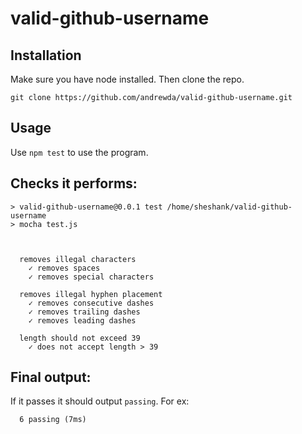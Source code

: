 # valid-github-username

## Installation
Make sure you have node installed. Then clone the repo.

    git clone https://github.com/andrewda/valid-github-username.git
    
## Usage
Use `npm test` to use the program.
    
## Checks it performs:

    > valid-github-username@0.0.1 test /home/sheshank/valid-github-username
    > mocha test.js



      removes illegal characters
        ✓ removes spaces
        ✓ removes special characters

      removes illegal hyphen placement
        ✓ removes consecutive dashes
        ✓ removes trailing dashes
        ✓ removes leading dashes

      length should not exceed 39
        ✓ does not accept length > 39

## Final output:
If it passes it should output `passing`. For ex:

      6 passing (7ms)

